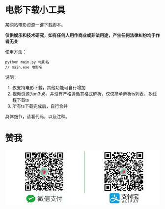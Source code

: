 # 电影下载小工具

某网站电影资源一键下载脚本。

**仅供娱乐和技术研究，如有任何人用作商业或非法用途，产生任何法律纠纷均于作者无关**

使用方法：

```
python main.py 电影名
// main.exe 电影名
```

说明：

1. 仅支持电影下载，其他功能可自行增加
2. 视频资源为m3u8，并没有严格遵循其格式解析，仅仅简单解析ts列表，多线程下载ts
3. 所有ts下载完成后，自行合并

具体细节，请看代码，以及注释。

# 赞我

![img](pay.png)